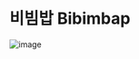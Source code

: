 # 비빔밥 Bibimbap

![image](https://user-images.githubusercontent.com/50277379/138432241-0489172a-9fae-4e0d-ae3a-68b9dfdd93ff.png)
